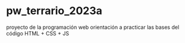 # pw_terrario_2023a
proyecto de la programación web orientación a practicar las bases del código HTML + CSS + JS
